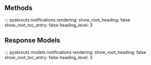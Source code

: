 ## Methods

::: pyskroutz.notifications
    rendering:
      show_root_heading: false
      show_root_toc_entry: false
      heading_level: 3

## Response Models
::: pyskroutz.models.notifications
    rendering:
      show_root_heading: false
      show_root_toc_entry: false
      heading_level: 3